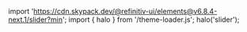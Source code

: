 <!--
type: template
name: slider
-->

import 'https://cdn.skypack.dev/@refinitiv-ui/elements@v6.8.4-next.1/slider?min';
import { halo } from '/theme-loader.js';
halo('slider');